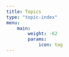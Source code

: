 ```yaml
---
title: Topics
type: "topic-index"
menu:
    main:
        weight: -62
        params:
            icon: tag
---
```

